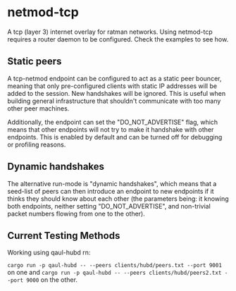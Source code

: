<!--
SPDX-FileCopyrightText: 2019-2022 Katharina Fey <kookie@spacekookie.de>

SPDX-License-Identifier: AGPL-3.0-or-later WITH LicenseRef-AppStore
-->

# netmod-tcp

A tcp (layer 3) internet overlay for ratman networks.  Using
netmod-tcp requires a router daemon to be configured.  Check the
examples to see how.


## Static peers

A tcp-netmod endpoint can be configured to act as a static peer
bouncer, meaning that only pre-configured clients with static IP
addresses will be added to the session.  New handshakes will be
ignored.  This is useful when building general infrastructure that
shouldn't communicate with too many other peer machines.

Additionally, the endpoint can set the "DO_NOT_ADVERTISE" flag, which
means that other endpoints will not try to make it handshake with
other endpoints.  This is enabled by default and can be turned off for
debugging or profiling reasons.


## Dynamic handshakes

The alternative run-mode is "dynamic handshakes", which means that a
seed-list of peers can then introduce an endpoint to new endpoints if
it thinks they should know about each other (the parameters being: it
knowing both endpoints, neither setting "DO_NOT_ADVERTISE", and
non-trivial packet numbers flowing from one to the other).

## Current Testing Methods

Working using qaul-hubd rn:

`cargo run -p qaul-hubd -- --peers clients/hubd/peers.txt --port 9001` on one and
`cargo run -p qaul-hubd -- --peers clients/hubd/peers2.txt --port 9000` on the other.